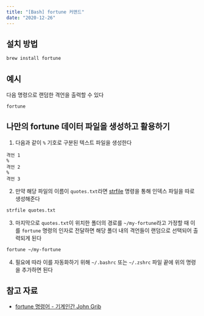 ```yaml
---
title: "[Bash] fortune 커맨드"
date: "2020-12-26"
---
```


## 설치 방법

```bash
brew install fortune
```

## 예시

다음 명령으로 랜덤한 격언을 출력할 수 있다

```
fortune
```

## 나만의 fortune 데이터 파일을 생성하고 활용하기

1. 다음과 같이 `%` 기호로 구분된 텍스트 파일을 생성한다

```
격언 1
%
격언 2
%
격언 3
```

2. 만약 해당 파일의 이름이 `quotes.txt`라면 [strfile](https://johngrib.github.io/wiki/strfile) 명령을 통해 인덱스 파일을 따로 생성해준다

```bash
strfile quotes.txt
```

3. 마지막으로 `quotes.txt`이 위치한 폴더의 경로를 `~/my-fortune`라고 가정할 때 이를 `fortune` 명령의 인자로 전달하면 해당 폴더 내의 격언들이 랜덤으로 선택되어 출력되게 된다

```bash
fortune ~/my-fortune
```

4. 필요에 따라 이를 자동화하기 위해 `~/.bashrc` 또는 `~/.zshrc` 파일 끝에 위의 명령을 추가하면 된다

## 참고 자료

- [fortune 명령어 - 기계인간 John Grib](https://johngrib.github.io/wiki/fortune-cmd/)
